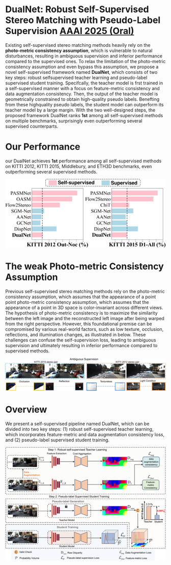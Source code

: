 # DualNet: Robust Self-Supervised Stereo Matching with Pseudo-Label Supervision [AAAI 2025 (Oral)](https://ojs.aaai.org/index.php/AAAI/article/view/32882/35037)
Existing self-supervised stereo matching methods heavily rely on the **photo-metric consistency assumption**, which is vulnerable to natural disturbances, resulting in ambiguous supervision and inferior performance compared to the supervised ones. To relax the limitation of the photo-metric consistency assumption and even bypass this assumption, we propose a novel self-supervised framework named **DualNet**, which consists of two key steps: robust selfsupervised teacher learning and pseudo-label supervised student training. Specifcally, the teacher model is frst trained in a self-supervised manner with a focus on feature-metric consistency and data augmentation consistency. Then, the output of the teacher model is geometrically constrained to obtain high-quality pseudo labels. Benefting from these highquality pseudo labels, the student model can outperform its teacher model by a large margin. With the two well-designed steps, the proposed framework DualNet ranks **1st** among all self-supervised methods on multiple benchmarks, surprisingly even outperforming several supervised counterparts.

# Our Performance
our DualNet achieves **1st** performance among all self-supervised methods on KITTI 2012, KITTI 2015, Middlebury, and ETH3D benchmarks, even outperforming several supervised methods.

<img width="800" src="https://github.com/cocowy1/DualNet/blob/main/figs/teaser_1.png"/></div>

# The weak Photo-metric Consistency Assumption
Previous self-supervised stereo matching methods rely on the photo-metric consistency assumption, which assumes that the appearance of a point point photo-metric consistency assumption, which assumes that the appearance of a point in 3D space is color-invariant across different views. The hypothesis of photo-metric consistency is to maximize the similarity between the left image and the reconstructed left image after being warped from the right perspective. However, this foundational premise can be compromised by various real-world factors, such as low texture, occlusion, reflections, and illumination changes, as illustrated in below.
These challenges can confuse the self-supervision loss, leading to ambiguous supervision and ultimately resulting in inferior performance compared to supervised methods.

<img width="800" src="https://github.com/cocowy1/DualNet/blob/main/figs/color_constancy_v2.png"/></div>

# Overview
We present a self-supervised pipeline named DualNet, which can be divided into two key steps: (1) robust self-supervised teacher learning, which incorporates feature-metric and data augmentation consistency loss, and (2) pseudo-label supervised student training.

<img width="800" src="https://github.com/cocowy1/DualNet/blob/main/figs/overview_v1.png"/></div>
